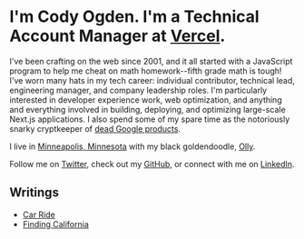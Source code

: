 # I'm Cody Ogden. <span>I'm a Technical Account Manager at [Vercel](https://vercel.com).</span>

I've been crafting on the web since 2001, and it all started with a JavaScript program to help me cheat on math homework--fifth grade math is tough! I've worn many hats in my tech career: individual contributor, technical lead, engineering manager, and company leadership roles. I'm particularly interested in developer experience work, web optimization, and anything and everything involved in building, deploying, and optimizing large-scale Next.js applications. I also spend some of my spare time as the notoriously snarky cryptkeeper of [dead Google products](https://killedbygoogle.com).

I live in [Minneapolis, Minnesota](https://en.wikipedia.org/wiki/Minneapolis) with my black goldendoodle, [Olly](https://www.instagram.com/ollyoxendoodle/).

Follow me on [Twitter](https://twitter.com/codyogden), check out my [GitHub](https://github.com/codyogden), or connect with me on [LinkedIn](https://linkedin.com/in/codyogden).

<!--START_WRITINGS-->
## Writings
- [Car Ride](https://codyogden.com/blog/car-ride)
- [Finding California](https://codyogden.com/blog/finding-california)
<!--END_WRITINGS-->

<!--START_TALKS-->
<!--END_TALKS-->

